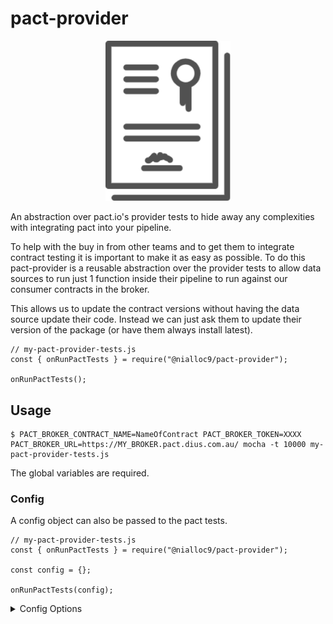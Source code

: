 # pact-provider

<p align="center">
  <img src="/logo.png" width="200" title="Pact provider logo">
</p>

An abstraction over pact.io's provider tests to hide away any complexities with integrating pact into your pipeline. 

To help with the buy in from other teams and to get them to integrate contract testing it is important to make it as easy as possible. To do this pact-provider is a reusable abstraction over the provider tests to allow data sources to run just 1 function inside their pipeline to run against our consumer contracts in the broker. 

This allows us to update the contract versions without having the data source update their code. Instead we can just ask them to update their version of the package (or have them always install latest).

    // my-pact-provider-tests.js
    const { onRunPactTests } = require("@nialloc9/pact-provider");

    onRunPactTests();

## Usage

    $ PACT_BROKER_CONTRACT_NAME=NameOfContract PACT_BROKER_TOKEN=XXXX PACT_BROKER_URL=https://MY_BROKER.pact.dius.com.au/ mocha -t 10000 my-pact-provider-tests.js

The global variables are required.

### Config

A config object can also be passed to the pact tests.

    // my-pact-provider-tests.js
    const { onRunPactTests } = require("@nialloc9/pact-provider");
    
    const config = {};

    onRunPactTests(config);

<details><summary>Config Options</summary>

| Parameter                   | Required | Type             | Description                                                                                                                                                                                                                                      |
| --------------------------- | :------: | ---------------- | ------------------------------------------------------------------------------------------------------------------------------------------------------------------------------------------------------------------------------------------------ |
| `applicationUrl`           |   false   | string           | Running API provider host endpoint.                                                                                                                                                                                                    |
| `contractName`                  |   false   | string           | Name of the provider contract. Overrides global variable PACT_BROKER_CONTRACT_NAME.                 
| `pactBrokerUrl`             |  false   | string           | URL of the Pact Broker to retrieve pacts from. Required if not using pactUrls.                                                                                                                                                                   |
| `contractTags`                      |  false   | array of strings | Array of tags, used to filter pacts from the Broker.                                                                                                                               |
| `pactBrokerToken`           |  false   | string           | Bearer token for Pact Broker authentication. If using Pactflow, you likely need this option.                                                                                                                                                     |
| `publishVerificationResult` |  false   | boolean          | Publish verification result to Broker                                                                                                                                                                                                            | boolean |
| `contractVersion`           |  false   | string           | Provider version, required to publish verification results to a broker         

</details>


